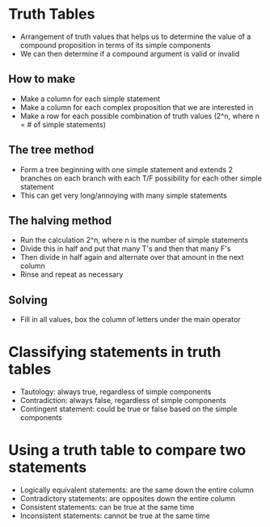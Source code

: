 # Truth Tables
- Arrangement of truth values that helps us to determine the value of a compound
  proposition in terms of its simple components
- We can then determine if a compound argument is valid or invalid

## How to make
- Make a column for each simple statement
- Make a column for each complex proposition that we are interested in
- Make a row for each possible combination of truth values (2^n, where n = # of
  simple statements)

## The tree method
- Form a tree beginning with one simple statement and extends 2 branches on each
  branch with each T/F possibility for each other simple statement
- This can get very long/annoying with many simple statements

## The halving method
- Run the calculation 2^n, where n is the number of simple statements
- Divide this in half and put that many T's and then that many F's
- Then divide in half again and alternate over that amount in the next column
- Rinse and repeat as necessary

## Solving
- Fill in all values, box the column of letters under the main operator

# Classifying statements in truth tables
- Tautology: always true, regardless of simple components
- Contradiction: always false, regardless of simple components
- Contingent statement: could be true or false based on the simple components

# Using a truth table to compare two statements
- Logically equivalent statements: are the same down the entire column
- Contradictory statements: are opposites down the entire column
- Consistent statements: can be true at the same time
- Inconsistent statements: cannot be true at the same time
